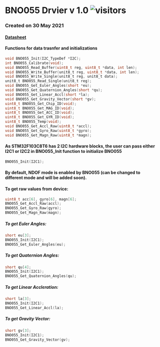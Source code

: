 # BNO055 Drvier v 1.0   ![visitors](https://visitor-badge.glitch.me/badge?page_id=embeddedalpha.stm32f103c8t6/firmware/Devices/BNO055/)  

### Created on 30 May 2021

#### [Datasheet](https://cdn-shop.adafruit.com/datasheets/BST_BNO055_DS000_12.pdf)


#### Functions for data trasnfer and initializations 
```C
void BNO055_Init(I2C_TypeDef *I2C);
int BNO055_Calibrate(void);
void BNO055_Read_Buffer(uint8_t reg, uint8_t *data, int len);
void BNO055_Write_Buffer(unit8_t reg, uint8_t *data, int len);
void BNO055_Write_Single(unit8_t reg, unit8_t data);
unit8_t BNO055_Read_Single(unit8_t reg);
void BNO055_Get_Euler_Angles(short *eu);
void BNO055_Get_Quaternion_Angles(short *qu);
void BNO055_Get_Linear_Accl(short *la);
void BNO055_Get_Gravity_Vector(short *gv);
uint8_t BNO055_Get_Chip_ID(void);
uint8_t BNO055_Get_MAG_ID(void);
uint8_t BNO055_Get_ACC_ID(void);
uint8_t BNO055_Get_GYR_ID(void);
uint8_t BNO055_Temp(void);
void BNO055_Get_Accl_Raw(uint8_t *accl);
void BNO055_Get_Gyro_Raw(uint8_t *gyro);
void BNO055_Get_Magn_Raw(uint8_t *magn);
```

#### As STM32F103C8T6 has 2 I2C hardware blocks, the user can pass either I2C1 or I2C2 in BNO055_Init function to initialize BNO055

```c
BNO055_Init(I2C1);
```

#### By default, NDOF mode is enabled by BNO055 (can be changed to different mode and will be added soon).

#### To get raw values from device:

```c
uint8_t acc[6], gyro[6], magn[6];
BNO055_Get_Accl_Raw(accl);
BNO055_Get_Gyro_Raw(gyro);
BNO055_Get_Magn_Raw(magn);
```

##### To get Euler Angles:
```C
short eu[3];
BNO055_Init(I2C1);
BNO055_Get_Euler_Angles(eu);
```

##### To get Quaternion Angles:
```C
short qu[4];
BNO055_Init(I2C1);
BNO055_Get_Quaternion_Angles(qu);
```

##### To get Linear Accleration:
```C
short la[3];
BNO055_Init(I2C1);
BNO055_Get_Linear_Accl(la);
```

##### To get Gravity Vector:
```C
short gv[3];
BNO055_Init(I2C1);
BNO055_Get_Gravity_Vector(gv);
```
